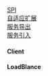 [SPI](SPI.md)  
[自适应扩展](Adaptive.md)  
[服务导出](server.md)   
[服务引入](client.md)
#### Client
#### LoadBlance